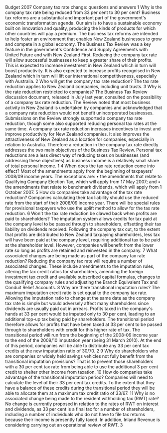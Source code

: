 Budget 2007 Company tax rate change: questions and answers 1 Why is the company tax rate being reduced from 33 per cent to 30 per cent? Business tax reforms are a substantial and important part of the government's economic transformation agenda. Our aim is to have a sustainable economy built on innovation and quality, producing the kinds of products for which other countries will pay a premium. The business tax reforms are intended to help foster an environment that enables New Zealand businesses to grow and compete in a global economy. The Business Tax Review was a key feature in the government's Confidence and Supply Agreements with United Future and with New Zealand First. Reducing the company tax rate will allow successful businesses to keep a greater share of their profits. This is expected to increase investment in New Zealand which in turn will boost productivity. It is also expected to increase profits recognised in New Zealand which in turn will lift our international competitiveness, especially with Australia. 2 Who will get the company tax rate reduction? The tax rate reduction applies to New Zealand companies, including unit trusts. 3 Why is the rate reduction restricted to companies? The Business Tax Review discussion document, released in July last year, consulted on the possibility of a company tax rate reduction. The Review noted that most business activity in New Zealand is undertaken by companies and acknowledged that a company rate reduction would not benefit unincorporated businesses. Submissions on the Review strongly supported a company tax rate reduction, though some also supported reducing personal tax rates at the same time. A company tax rate reduction increases incentives to invest and improve productivity for New Zealand companies. It also improves the attractiveness of New Zealand as a location for companies, especially in relation to Australia. Therefore a reduction in the company tax rate directly addresses the two main objectives of the Business Tax Review. Personal tax reductions are a less direct way of reducing taxes on businesses (and addressing these objectives) as business income is a relatively small share of total personal income. 1 4 When does the tax rate reduction come into effect? Most of the amendments apply from the beginning of taxpayers' 2008/09 income years. The exceptions are: • the amendments that relate to Qualifying Company Election Tax, which will apply from 17 May 2007; and • the amendments that relate to benchmark dividends, which will apply from 1 October 2007. 5 How do companies take advantage of the tax rate reduction? Companies calculating their tax liability should use the reduced rate from the start of their 2008/09 income year. There will be special rules for provisional taxpayers who use the uplift method to allow for the tax rate reduction. 6 Won't the tax rate reduction be clawed back when profits are paid to shareholders? The imputation system allows credits for tax paid at the company level to be passed through to shareholders, offsetting their tax liability on dividends received. Following the company tax cut, to the extent that profits are distributed to New Zealand taxpaying shareholders, less tax will have been paid at the company level, requiring additional tax to be paid at the shareholder level. However, companies will benefit from the lower rate so long as profits are retained and reinvested in the company. 7 What associated changes are being made as part of the company tax rate reduction? Reducing the company tax rate will require a number of associated changes. These include amendments to the imputation rules, altering the tax credit ratios for shareholders, amending the foreign investment tax credit and available subscribed capital formulas, changes to the qualifying company rules and adjusting the Branch Equivalent Tax and Conduit Relief Accounts. 8 Why are there transitional imputation rules? The maximum imputation credit ratio is set equal to the company tax rate. Allowing the imputation ratio to change at the same date as the company tax rate is simple but would adversely affect many shareholders since dividends are usually paid out in arrears. Profits taxed in the company's hands at 33 per cent would be imputed only to 30 per cent, leading to an additional top-up tax being paid by shareholders. The transitional period therefore allows for profits that have been taxed at 33 per cent to be passed through to shareholders with credit for this higher rate of tax. The transitional period will run from the beginning of the 2008-09 income year to the end of the 2009/10 imputation year (being 31 March 2010). At the end of this period, companies will be able to distribute any 33 per cent tax credits at the new imputation ratio of 30/70. 2 9 Why do shareholders who are companies or widely held savings vehicles not fully benefit from the transitional imputation provisions? That is to prevent those shareholders with a 30 per cent tax rate from being able to use the additional 3 per cent credit to shelter other income from taxation. 10 How do companies take advantage of the transitional imputation period? Companies will need to calculate the level of their 33 per cent tax credits. To the extent that they have a balance of these credits during the transitional period they will be able to allocate them at a maximum tax credit ratio of 33/67. 11 Why is no associated change being made to the resident withholding tax (RWT) rate? No change is currently proposed in relation to the rates of RWT on interest and dividends, as 33 per cent is a final tax for a number of shareholders, including a number of individuals who do not have to file tax returns because their income is presently fully taxed. In addition, Inland Revenue is considering carrying out an operational review of RWT. 3
